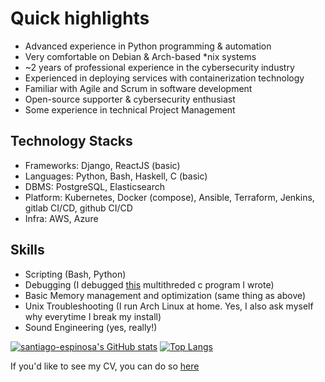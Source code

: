 # Quick highlights

- Advanced experience in Python programming & automation
- Very comfortable on Debian & Arch-based \*nix systems
- ~2 years of professional experience in the cybersecurity industry
- Experienced in deploying services with containerization technology
- Familiar with Agile and Scrum in software development
- Open-source supporter & cybersecurity enthusiast
- Some experience in technical Project Management

## Technology Stacks

- Frameworks: Django, ReactJS (basic)
- Languages: Python, Bash, Haskell, C (basic)
- DBMS: PostgreSQL, Elasticsearch
- Platform: Kubernetes, Docker (compose), Ansible, Terraform, Jenkins, gitlab CI/CD, github CI/CD
- Infra: AWS, Azure

## Skills 
- Scripting (Bash, Python)
- Debugging (I debugged [this](https://github.com/santiago-mooser/multi-threaded-samplesort) multithreded c program I wrote)
- Basic Memory management and optimization (same thing as above)
- Unix Troubleshooting (I run Arch Linux at home. Yes, I also ask myself why everytime I break my install)
- Sound Engineering (yes, really!)

[![santiago-espinosa's GitHub stats](https://github-readme-stats.vercel.app/api?username=santiago-mooser&show_icons=true&theme=radical)](https://github.com/santiago-mooser?tab=repositories) [![Top Langs](https://github-readme-stats.vercel.app/api/top-langs/?username=santiago-mooser&theme=radical&layout=compact)](https://github.com/santiago-mooser?tab=repositories)

If you'd like to see my CV, you can do so [here](https://santiago-mooser.com)
